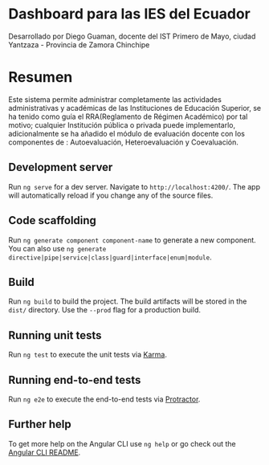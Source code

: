 # Dashboard para las IES del Ecuador

Desarrollado por Diego Guaman, docente del IST Primero de Mayo, ciudad Yantzaza - Provincia de Zamora Chinchipe

# Resumen

Este sistema permite administrar completamente las actividades administrativas y académicas de las Instituciones de Educación Superior, se ha tenido como guía el RRA(Reglamento de Régimen Académico) por tal motivo; cualquier Institución pública o privada puede implementarlo, adicionalmente se ha añadido el módulo de evaluación docente con los componentes de : Autoevaluación, Heteroevaluación y Coevaluación.

## Development server

Run `ng serve` for a dev server. Navigate to `http://localhost:4200/`. The app will automatically reload if you change any of the source files.

## Code scaffolding

Run `ng generate component component-name` to generate a new component. You can also use `ng generate directive|pipe|service|class|guard|interface|enum|module`.

## Build

Run `ng build` to build the project. The build artifacts will be stored in the `dist/` directory. Use the `--prod` flag for a production build.

## Running unit tests

Run `ng test` to execute the unit tests via [Karma](https://karma-runner.github.io).

## Running end-to-end tests

Run `ng e2e` to execute the end-to-end tests via [Protractor](http://www.protractortest.org/).

## Further help

To get more help on the Angular CLI use `ng help` or go check out the [Angular CLI README](https://github.com/angular/angular-cli/blob/master/README.md).
